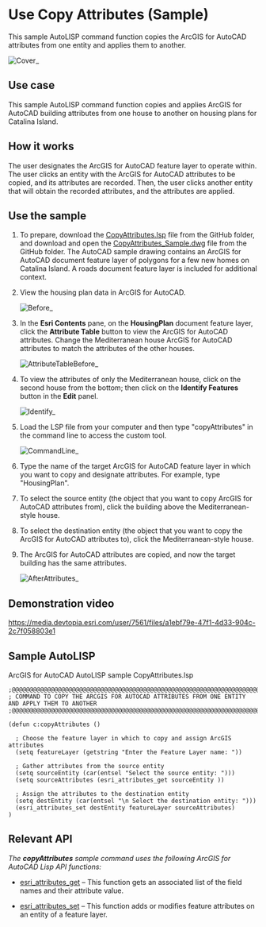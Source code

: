 # Use Copy Attributes (Sample)

This sample AutoLISP command function copies the ArcGIS for AutoCAD attributes from one entity and applies them to another.

![Cover_](https://media.devtopia.esri.com/user/7561/files/1b23ba70-b04c-495f-b031-f75cee7febdb)

## Use case

This sample AutoLISP command function copies and applies ArcGIS for AutoCAD building attributes from one house to another on housing plans for Catalina Island.

## How it works 
   
The user designates the ArcGIS for AutoCAD feature layer to operate within. The user clicks an entity with the ArcGIS for AutoCAD attributes to be copied, and its attributes are recorded. Then, the user clicks another entity that will obtain the recorded attributes, and the attributes are applied.

## Use the sample

1. To prepare, download the [CopyAttributes.lsp](https://devtopia.esri.com/amb13827/AFA-Samples/blob/main/SampleCodeAndDemos/CopyAttributes/CopyAttributes.lsp) file from the GitHub folder, and download and open the [CopyAttributes_Sample.dwg](https://devtopia.esri.com/amb13827/AFA-Samples/blob/main/SampleCodeAndDemos/CopyAttributes/CopyAttributes_Sample.dwg) file from the GitHub folder. The AutoCAD sample drawing contains an ArcGIS for AutoCAD document feature layer of polygons for a few new homes on Catalina Island. A roads document feature layer is included for additional context. 
2.	View the housing plan data in ArcGIS for AutoCAD.

      ![Before_](https://media.devtopia.esri.com/user/7561/files/101c048b-104b-44f7-9c91-2798abbf8287)

3.	In the **Esri Contents** pane, on the **HousingPlan** document feature layer, click the **Attribute Table** button to view the ArcGIS for AutoCAD attributes. Change the Mediterranean house ArcGIS for AutoCAD attributes to match the attributes of the other houses.

      ![AttributeTableBefore_](https://media.devtopia.esri.com/user/7561/files/3f93d7a9-e528-45ca-a558-11f0c03ef2c0)

4.	To view the attributes of only the Mediterranean house, click on the second house from the bottom; then click on the **Identify Features** button in the **Edit** panel.

      ![Identify_](https://media.devtopia.esri.com/user/7561/files/6f6e3570-2b9e-42f4-8c5d-1e6cc991a5ac)

5.	Load the LSP file from your computer and then type "copyAttributes" in the command line to access the custom tool.

      ![CommandLine_](https://media.devtopia.esri.com/user/7561/files/493af5af-6b41-4c3e-9973-da1a0f5f5d88)
   
6.	Type the name of the target ArcGIS for AutoCAD feature layer in which you want to copy and designate attributes. For example, type "HousingPlan".
7.	To select the source entity (the object that you want to copy ArcGIS for AutoCAD attributes from), click the building above the Mediterranean-style house.
8. To select the destination entity (the object that you want to copy the ArcGIS for AutoCAD attributes to), click the Mediterranean-style house. 
9. The ArcGIS for AutoCAD attributes are copied, and now the target building has the same attributes. 

   ![AfterAttributes_](https://media.devtopia.esri.com/user/7561/files/9df67b3c-fc7b-4efd-a7d2-9e5bfed286e9)

## Demonstration video

https://media.devtopia.esri.com/user/7561/files/a1ebf79e-47f1-4d33-904c-2c7f058803e1

## Sample AutoLISP
ArcGIS for AutoCAD AutoLISP sample CopyAttributes.lsp
``` LISP
;@@@@@@@@@@@@@@@@@@@@@@@@@@@@@@@@@@@@@@@@@@@@@@@@@@@@@@@@@@@@@@@@@@@@@@@@@@@@@@@@@@@@@@@@@@@@@@@@@@@@
; COMMAND TO COPY THE ARCGIS FOR AUTOCAD ATTRIBUTES FROM ONE ENTITY AND APPLY THEM TO ANOTHER
;@@@@@@@@@@@@@@@@@@@@@@@@@@@@@@@@@@@@@@@@@@@@@@@@@@@@@@@@@@@@@@@@@@@@@@@@@@@@@@@@@@@@@@@@@@@@@@@@@@@@

(defun c:copyAttributes ()
  
  ; Choose the feature layer in which to copy and assign ArcGIS attributes 
  (setq featureLayer (getstring "Enter the Feature Layer name: "))
  
  ; Gather attributes from the source entity
  (setq sourceEntity (car(entsel "Select the source entity: ")))
  (setq sourceAttributes (esri_attributes_get sourceEntity ))
  
  ; Assign the attributes to the destination entity
  (setq destEntity (car(entsel "\n Select the destination entity: ")))
  (esri_attributes_set destEntity featureLayer sourceAttributes)
)
```

## Relevant API

_The **copyAttributes** sample command uses the following ArcGIS for AutoCAD Lisp API functions:_

- [esri_attributes_get](https://doc.arcgis.com/en/arcgis-for-autocad/latest/commands-api/esri-attributes-get.htm) – This function gets an associated list of the field names and their attribute value.

- [esri_attributes_set](https://doc.arcgis.com/en/arcgis-for-autocad/latest/commands-api/esri-attribute-set.htm) – This function adds or modifies feature attributes on an entity of a feature layer.
